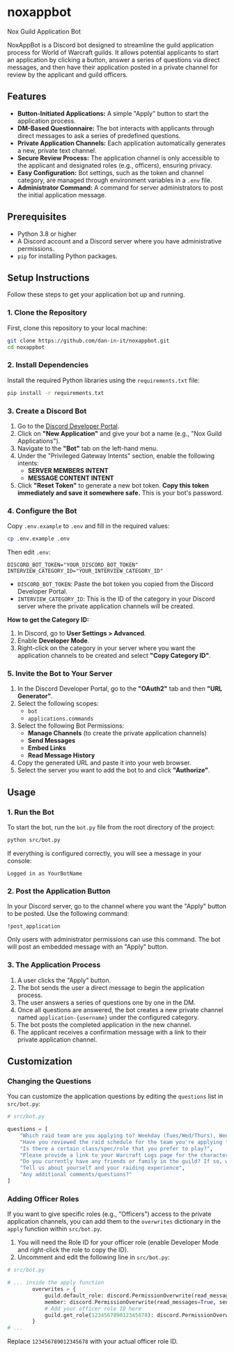 # noxappbot
Nox Guild Application Bot

NoxAppBot is a Discord bot designed to streamline the guild application process for World of Warcraft guilds. It allows potential applicants to start an application by clicking a button, answer a series of questions via direct messages, and then have their application posted in a private channel for review by the applicant and guild officers.

## Features

-   **Button-Initiated Applications:** A simple "Apply" button to start the application process.
-   **DM-Based Questionnaire:** The bot interacts with applicants through direct messages to ask a series of predefined questions.
-   **Private Application Channels:** Each application automatically generates a new, private text channel.
-   **Secure Review Process:** The application channel is only accessible to the applicant and designated roles (e.g., officers), ensuring privacy.
-   **Easy Configuration:** Bot settings, such as the token and channel category, are managed through environment variables in a `.env` file.
-   **Administrator Command:** A command for server administrators to post the initial application message.

## Prerequisites

-   Python 3.8 or higher
-   A Discord account and a Discord server where you have administrative permissions.
-   `pip` for installing Python packages.

## Setup Instructions

Follow these steps to get your application bot up and running.

### 1. Clone the Repository

First, clone this repository to your local machine:

```bash
git clone https://github.com/dan-in-it/noxappbot.git
cd noxappbot
```

### 2. Install Dependencies

Install the required Python libraries using the `requirements.txt` file:

```bash
pip install -r requirements.txt
```

### 3. Create a Discord Bot

1.  Go to the [Discord Developer Portal](https://discord.com/developers/applications).
2.  Click on **"New Application"** and give your bot a name (e.g., "Nox Guild Applications").
3.  Navigate to the **"Bot"** tab on the left-hand menu.
4.  Under the "Privileged Gateway Intents" section, enable the following intents:
    -   **SERVER MEMBERS INTENT**
    -   **MESSAGE CONTENT INTENT**
5.  Click **"Reset Token"** to generate a new bot token. **Copy this token immediately and save it somewhere safe.** This is your bot's password.

### 4. Configure the Bot

Copy `.env.example` to `.env` and fill in the required values:

```bash
cp .env.example .env
```

Then edit `.env`:

```
DISCORD_BOT_TOKEN="YOUR_DISCORD_BOT_TOKEN"
INTERVIEW_CATEGORY_ID="YOUR_INTERVIEW_CATEGORY_ID"
```

- `DISCORD_BOT_TOKEN`: Paste the bot token you copied from the Discord Developer Portal.
- `INTERVIEW_CATEGORY_ID`: This is the ID of the category in your Discord server where the private application channels will be created.

**How to get the Category ID:**

1.  In Discord, go to **User Settings > Advanced**.
2.  Enable **Developer Mode**.
3.  Right-click on the category in your server where you want the application channels to be created and select **"Copy Category ID"**.

### 5. Invite the Bot to Your Server

1.  In the Discord Developer Portal, go to the **"OAuth2"** tab and then **"URL Generator"**.
2.  Select the following scopes:
    -   `bot`
    -   `applications.commands`
3.  Select the following Bot Permissions:
    -   **Manage Channels** (to create the private application channels)
    -   **Send Messages**
    -   **Embed Links**
    -   **Read Message History**
4.  Copy the generated URL and paste it into your web browser.
5.  Select the server you want to add the bot to and click **"Authorize"**.

## Usage

### 1. Run the Bot

To start the bot, run the `bot.py` file from the root directory of the project:

```bash
python src/bot.py
```

If everything is configured correctly, you will see a message in your console:

```
Logged in as YourBotName
```

### 2. Post the Application Button

In your Discord server, go to the channel where you want the "Apply" button to be posted. Use the following command:

```
!post_application
```

Only users with administrator permissions can use this command. The bot will post an embedded message with an "Apply" button.

### 3. The Application Process

1.  A user clicks the "Apply" button.
2.  The bot sends the user a direct message to begin the application process.
3.  The user answers a series of questions one by one in the DM.
4.  Once all questions are answered, the bot creates a new private channel named `application-{username}` under the configured category.
5.  The bot posts the completed application in the new channel.
6.  The applicant receives a confirmation message with a link to their private application channel.

## Customization

### Changing the Questions

You can customize the application questions by editing the `questions` list in `src/bot.py`:

```python
# src/bot.py

questions = [
    "Which raid team are you applying to? Weekday (Tues/Wed/Thurs), Weekend (Fri/Sat/Sun), Floater/Casual",
    "Have you reviewed the raid schedule for the team you're applying for?",
    "Is there a certain class/spec/role that you prefer to play?",
    "Please provide a link to your Warcraft Logs page for the character(s) you're applying with",
    "Do you currently have any friends or family in the guild? If so, who?",
    "Tell us about yourself and your raiding experience",
    "Any additional comments/questions?"
]
```

### Adding Officer Roles

If you want to give specific roles (e.g., "Officers") access to the private application channels, you can add them to the `overwrites` dictionary in the `apply` function within `src/bot.py`.

1.  You will need the Role ID for your officer role (enable Developer Mode and right-click the role to copy the ID).
2.  Uncomment and edit the following line in `src/bot.py`:

```python
# src/bot.py

# ... inside the apply function
        overwrites = {
            guild.default_role: discord.PermissionOverwrite(read_messages=False),
            member: discord.PermissionOverwrite(read_messages=True, send_messages=True),
            # Add your officer role ID here
            guild.get_role(123456789012345678): discord.PermissionOverwrite(read_messages=True)
        }
# ...
```

Replace `123456789012345678` with your actual officer role ID.
